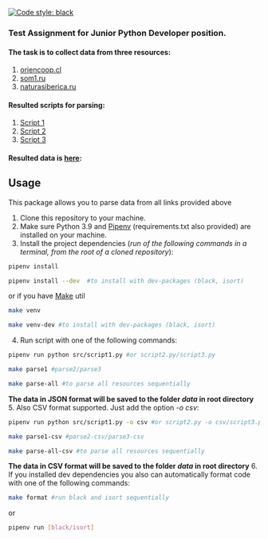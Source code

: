 [![Code style: black](https://img.shields.io/badge/code%20style-black-000000.svg)](https://github.com/psf/black)

### Test Assignment for Junior Python Developer position.

#### The task is to collect data from three resources: 
1. [oriencoop.cl](https://oriencoop.cl/sucursales.htm) 
2. [som1.ru](https://som1.ru/shops/)
3. [naturasiberica.ru](https://naturasiberica.ru/our-shops/)
#### Resulted scripts for parsing:
1. [Script 1](https://github.com/swankyalex/Parsing_Test_Assignment/blob/master/src/script1.py)
2. [Script 2](https://github.com/swankyalex/Parsing_Test_Assignment/blob/master/src/script2.py)
3. [Script 3](https://github.com/swankyalex/Parsing_Test_Assignment/blob/master/src/script3.py)

#### Resulted data is [here](https://github.com/swankyalex/Parsing_Test_Assignment/tree/master/collected%20data):
## Usage
This package allows you to parse data from all links provided above
1. Clone this repository to your machine.
2. Make sure Python 3.9 and [Pipenv](https://pipenv.pypa.io/en/latest/) (requirements.txt also provided) are installed on your machine.
3. Install the project dependencies (*run of the following commands in a terminal, from the root of a cloned repository*):
```sh
pipenv install
```
```sh
pipenv install --dev  #to install with dev-packages (black, isort)
``` 
or if you have [Make](https://www.gnu.org/software/make/) util
```sh
make venv
```
```sh
make venv-dev #to install with dev-packages (black, isort)
```
4. Run script with one of the following commands:
```sh
pipenv run python src/script1.py #or script2.py/script3.py 
```
```sh
make parse1 #parse2/parse3
```
```sh
make parse-all #to parse all resources sequentially
```
**The data in JSON format will be saved to the folder *data* in root directory**
5. Also CSV format supported. Just add the option *-o csv*:
```sh
pipenv run python src/script1.py -o csv #or script2.py -o csv/script3.py -o csv
```
```sh
make parse1-csv #parse2-csv/parse3-csv
```
```sh
make parse-all-csv #to parse all resources sequentially
```
**The data in CSV format will be saved to the folder *data* in root directory**
6. If you installed dev dependencies you also can automatically format code with one
of the following commands:
```sh
make format #run black and isort sequentially
```
or
```sh
pipenv run [black/isort]
```




